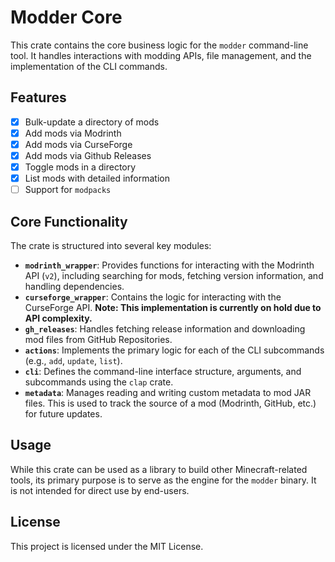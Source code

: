 # Modder Core

This crate contains the core business logic for the `modder` command-line tool. It handles interactions with modding APIs, file management, and the implementation of the CLI commands.

## Features

- [x] Bulk-update a directory of mods
- [x] Add mods via Modrinth
- [x] Add mods via CurseForge
- [x] Add mods via Github Releases
- [x] Toggle mods in a directory
- [x] List mods with detailed information
- [ ] Support for `modpacks`

## Core Functionality

The crate is structured into several key modules:

-   **`modrinth_wrapper`**: Provides functions for interacting with the Modrinth API (`v2`), including searching for mods, fetching version information, and handling dependencies.
-   **`curseforge_wrapper`**: Contains the logic for interacting with the CurseForge API. **Note: This implementation is currently on hold due to API complexity.**
-   **`gh_releases`**: Handles fetching release information and downloading mod files from GitHub Repositories.
-   **`actions`**: Implements the primary logic for each of the CLI subcommands (e.g., `add`, `update`, `list`).
-   **`cli`**: Defines the command-line interface structure, arguments, and subcommands using the `clap` crate.
-   **`metadata`**: Manages reading and writing custom metadata to mod JAR files. This is used to track the source of a mod (Modrinth, GitHub, etc.) for future updates.

## Usage

While this crate can be used as a library to build other Minecraft-related tools, its primary purpose is to serve as the engine for the `modder` binary. It is not intended for direct use by end-users.

## License

This project is licensed under the MIT License.

